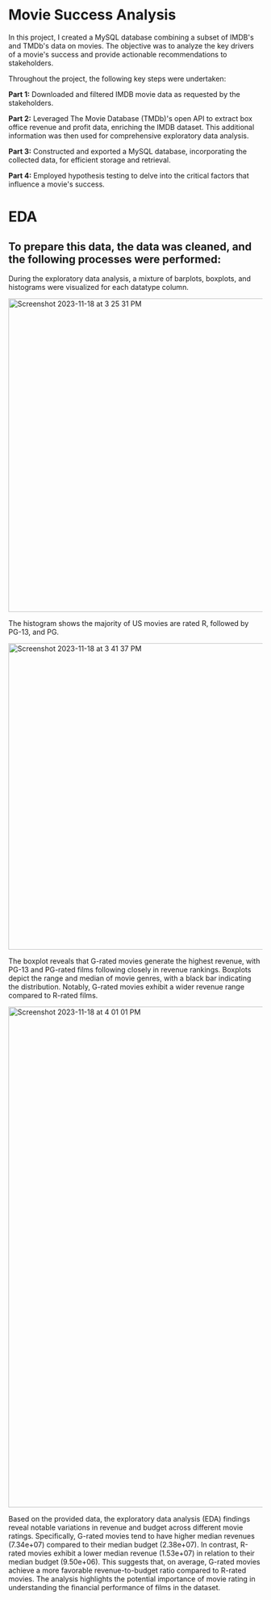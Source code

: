 # Movie Success Analysis
 

In this project, I created a MySQL database combining a subset of IMDB's and TMDb's data on movies. The objective was to analyze the key drivers of a movie's success and provide actionable recommendations to stakeholders.

Throughout the project, the following key steps were undertaken:

**Part 1:** Downloaded and filtered IMDB movie data as requested by the stakeholders.

**Part 2:** Leveraged The Movie Database (TMDb)'s open API to extract box office revenue and profit data, enriching the IMDB dataset. This additional information was then used for comprehensive exploratory data analysis.

**Part 3:** Constructed and exported a MySQL database, incorporating the collected data, for efficient storage and retrieval.

**Part 4:** Employed hypothesis testing to delve into the critical factors that influence a movie's success.


# EDA
## To prepare this data, the data was cleaned, and the following processes were performed:

During the exploratory data analysis, a mixture of barplots, boxplots, and histograms were visualized for each datatype column.

<img width="621" alt="Screenshot 2023-11-18 at 3 25 31 PM" src="https://github.com/eckoecho/Movie-Success-Analysis/assets/43970023/02d01313-c52d-4090-8349-a726ada06075">

The histogram shows the majority of US movies are rated R, followed by PG-13, and PG.

<img width="607" alt="Screenshot 2023-11-18 at 3 41 37 PM" src="https://github.com/eckoecho/Movie-Success-Analysis/assets/43970023/c3510877-dec6-4ead-9fdc-4ed686f25517">

The boxplot reveals that G-rated movies generate the highest revenue, with PG-13 and PG-rated films following closely in revenue rankings. Boxplots depict the range and median of movie genres, with a black bar indicating the distribution. Notably, G-rated movies exhibit a wider revenue range compared to R-rated films.

<img width="992" alt="Screenshot 2023-11-18 at 4 01 01 PM" src="https://github.com/eckoecho/Movie-Success-Analysis/assets/43970023/1bf40634-8f87-4ccb-931d-834763808b63">

Based on the provided data, the exploratory data analysis (EDA) findings reveal notable variations in revenue and budget across different movie ratings. Specifically, G-rated movies tend to have higher median revenues (7.34e+07) compared to their median budget (2.38e+07). In contrast, R-rated movies exhibit a lower median revenue (1.53e+07) in relation to their median budget (9.50e+06). This suggests that, on average, G-rated movies achieve a more favorable revenue-to-budget ratio compared to R-rated movies. The analysis highlights the potential importance of movie rating in understanding the financial performance of films in the dataset.

